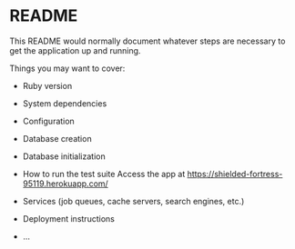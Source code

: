 # README

This README would normally document whatever steps are necessary to get the
application up and running.

Things you may want to cover:

* Ruby version

* System dependencies

* Configuration

* Database creation

* Database initialization

* How to run the test suite
  Access the app at https://shielded-fortress-95119.herokuapp.com/
  
* Services (job queues, cache servers, search engines, etc.)

* Deployment instructions

* ...
